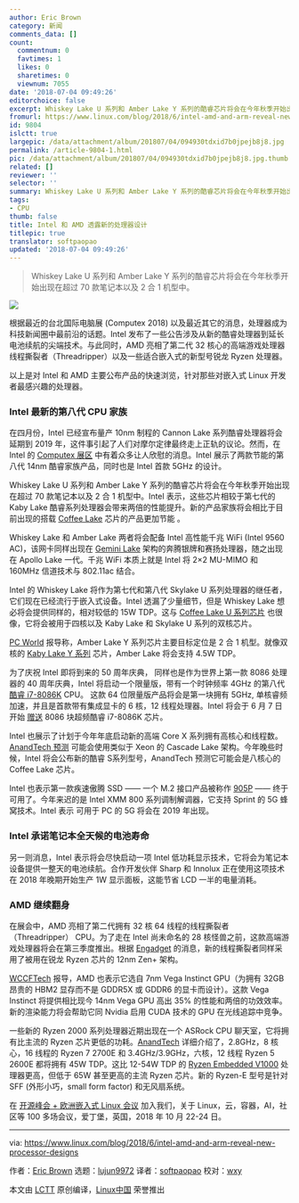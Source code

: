 ```yaml
---
author: Eric Brown
category: 新闻
comments_data: []
count:
  commentnum: 0
  favtimes: 1
  likes: 0
  sharetimes: 0
  viewnum: 7055
date: '2018-07-04 09:49:26'
editorchoice: false
excerpt: Whiskey Lake U 系列和 Amber Lake Y 系列的酷睿芯片将会在今年秋季开始出现在超过 70 款笔记本以及 2 合 1 机型中。
fromurl: https://www.linux.com/blog/2018/6/intel-amd-and-arm-reveal-new-processor-designs
id: 9804
islctt: true
largepic: /data/attachment/album/201807/04/094930tdxid7b0jpejb8j8.jpg
permalink: /article-9804-1.html
pic: /data/attachment/album/201807/04/094930tdxid7b0jpejb8j8.jpg.thumb.jpg
related: []
reviewer: ''
selector: ''
summary: Whiskey Lake U 系列和 Amber Lake Y 系列的酷睿芯片将会在今年秋季开始出现在超过 70 款笔记本以及 2 合 1 机型中。
tags:
- CPU
thumb: false
title: Intel 和 AMD 透露新的处理器设计
titlepic: true
translator: softpaopao
updated: '2018-07-04 09:49:26'
---
```



> 
> Whiskey Lake U 系列和 Amber Lake Y 系列的酷睿芯片将会在今年秋季开始出现在超过 70 款笔记本以及 2 合 1 机型中。
> 
> 
> 


![](/data/attachment/album/201807/04/094930tdxid7b0jpejb8j8.jpg)


根据最近的台北国际电脑展 (Computex 2018) 以及最近其它的消息，处理器成为科技新闻圈中最前沿的话题。Intel 发布了一些公告涉及从新的酷睿处理器到延长电池续航的尖端技术。与此同时，AMD 亮相了第二代 32 核心的高端游戏处理器线程撕裂者（Threadripper）以及一些适合嵌入式的新型号锐龙 Ryzen 处理器。


以上是对 Intel 和 AMD 主要公布产品的快速浏览，针对那些对嵌入式 Linux 开发者最感兴趣的处理器。


### Intel 最新的第八代 CPU 家族


在四月份，Intel 已经宣布量产 10nm 制程的 Cannon Lake 系列酷睿处理器将会延期到 2019 年，这件事引起了人们对摩尔定律最终走上正轨的议论。然而，在 Intel 的 [Computex 展区](https://newsroom.intel.com/editorials/pc-personal-contribution-platform-pushing-boundaries-modern-computers-computex/) 中有着众多让人欣慰的消息。Intel 展示了两款节能的第八代 14nm 酷睿家族产品，同时也是 Intel 首款 5GHz 的设计。


Whiskey Lake U 系列和 Amber Lake Y 系列的酷睿芯片将会在今年秋季开始出现在超过 70 款笔记本以及 2 合 1 机型中。Intel 表示，这些芯片相较于第七代的 Kaby Lake 酷睿系列处理器会带来两倍的性能提升。新的产品家族将会相比于目前出现的搭载 [Coffee Lake](https://www.linux.com/news/elc-openiot/2018/3/hot-chips-face-mwc-and-embedded-world) 芯片的产品更加节能 。


Whiskey Lake 和 Amber Lake 两者将会配备 Intel 高性能千兆 WiFi (Intel 9560 AC)，该网卡同样出现在 [Gemini Lake](http://linuxgizmos.com/intel-launches-gemini-lake-socs-with-gigabit-wifi/) 架构的奔腾银牌和赛扬处理器，随之出现在 Apollo Lake 一代。千兆 WiFi 本质上就是 Intel 将 2×2 MU-MIMO 和 160MHz 信道技术与 802.11ac 结合。


Intel 的 Whiskey Lake 将作为第七代和第八代 Skylake U 系列处理器的继任者，它们现在已经流行于嵌入式设备。Intel 透漏了少量细节，但是 Whiskey Lake 想必将会提供同样的，相对较低的 15W TDP。这与 [Coffee Lake U 系列芯片](http://linuxgizmos.com/intel-coffee-lake-h-series-debuts-in-congatec-and-seco-modules) 也很像，它将会被用于四核以及 Kaby Lake 和 Skylake U 系列的双核芯片。


[PC World](https://www.pcworld.com/article/3278091/components-processors/intel-computex-news-a-28-core-chip-a-5ghz-8086-two-new-architectures-and-more.html) 报导称，Amber Lake Y 系列芯片主要目标定位是 2 合 1 机型。就像双核的 [Kaby Lake Y 系列](http://linuxgizmos.com/more-kaby-lake-chips-arrive-plus-four-nuc-mini-pcs/) 芯片，Amber Lake 将会支持 4.5W TDP。


为了庆祝 Intel 即将到来的 50 周年庆典， 同样也是作为世界上第一款 8086 处理器的 40 周年庆典，Intel 将启动一个限量版，带有一个时钟频率 4GHz 的第八代 [酷睿 i7-8086K](https://newsroom.intel.com/wp-content/uploads/sites/11/2018/06/intel-i7-8086k-launch-fact-sheet.pdf) CPU。 这款 64 位限量版产品将会是第一块拥有 5GHz, 单核睿频加速，并且是首款带有集成显卡的 6 核，12 线程处理器。Intel 将会于 6 月 7 日开始 [赠送](https://game.intel.com/8086sweepstakes/) 8086 块超频酷睿 i7-8086K 芯片。


Intel 也展示了计划于今年年底启动新的高端 Core X 系列拥有高核心和线程数。[AnandTech 预测](https://www.anandtech.com/show/12878/intel-discuss-whiskey-lake-amber-lake-and-cascade-lake) 可能会使用类似于 Xeon 的 Cascade Lake 架构。今年晚些时候，Intel 将会公布新的酷睿 S系列型号，AnandTech 预测它可能会是八核心的 Coffee Lake 芯片。


Intel 也表示第一款疾速傲腾 SSD —— 一个 M.2 接口产品被称作 [905P](https://www.intel.com/content/www/us/en/products/memory-storage/solid-state-drives/gaming-enthusiast-ssds/optane-905p-series.htm) —— 终于可用了。今年来迟的是 Intel XMM 800 系列调制解调器，它支持 Sprint 的 5G 蜂窝技术。Intel 表示 可用于 PC 的 5G 将会在 2019 年出现。


### Intel 承诺笔记本全天候的电池寿命


另一则消息，Intel 表示将会尽快启动一项 Intel 低功耗显示技术，它将会为笔记本设备提供一整天的电池续航。合作开发伙伴 Sharp 和 Innolux 正在使用这项技术在 2018 年晚期开始生产 1W 显示面板，这能节省 LCD 一半的电量消耗。


### AMD 继续翻身


在展会中，AMD 亮相了第二代拥有 32 核 64 线程的线程撕裂者（Threadripper） CPU。为了走在 Intel 尚未命名的 28 核怪兽之前，这款高端游戏处理器将会在第三季度推出。根据 [Engadget](https://www.engadget.com/2018/06/05/amd-threadripper-32-cores/) 的消息，新的线程撕裂者同样采用了被用在锐龙 Ryzen 芯片的 12nm Zen+ 架构。


[WCCFTech](https://wccftech.com/amd-demos-worlds-first-7nm-gpu/) 报导，AMD 也表示它选自 7nm Vega Instinct GPU（为拥有 32GB 昂贵的 HBM2 显存而不是 GDDR5X 或 GDDR6 的显卡而设计）。这款 Vega Instinct 将提供相比现今 14nm Vega GPU 高出 35% 的性能和两倍的功效效率。新的渲染能力将会帮助它同 Nvidia 启用 CUDA 技术的 GPU 在光线追踪中竞争。


一些新的 Ryzen 2000 系列处理器近期出现在一个 ASRock CPU 聊天室，它将拥有比主流的 Ryzen 芯片更低的功耗。[AnandTech](https://www.anandtech.com/show/12841/amd-preps-new-ryzen-2000series-cpus-45w-ryzen-7-2700e-ryzen-5-2600e) 详细介绍了，2.8GHz，8 核心，16 线程的 Ryzen 7 2700E 和 3.4GHz/3.9GHz，六核，12 线程 Ryzen 5 2600E 都将拥有 45W TDP。这比 12-54W TDP 的 [Ryzen Embedded V1000](https://www.linux.com/news/elc-openiot/2018/3/hot-chips-face-mwc-and-embedded-world) 处理器更高，但低于 65W 甚至更高的主流 Ryzen 芯片。新的 Ryzen-E 型号是针对 SFF (外形小巧，small form factor) 和无风扇系统。


在 [开源峰会 + 欧洲嵌入式 Linux 会议](https://events.linuxfoundation.org/events/elc-openiot-europe-2018/) 加入我们，关于 Linux，云，容器，AI，社区等 100 多场会议，爱丁堡，英国，2018 年 10 月 22-24 日。




---


via: <https://www.linux.com/blog/2018/6/intel-amd-and-arm-reveal-new-processor-designs>


作者：[Eric Brown](https://www.linux.com/users/ericstephenbrown) 选题：[lujun9972](https://github.com/lujun9972) 译者：[softpaopao](https://github.com/softpaopao) 校对：[wxy](https://github.com/wxy)


本文由 [LCTT](https://github.com/LCTT/TranslateProject) 原创编译，[Linux中国](https://linux.cn/) 荣誉推出